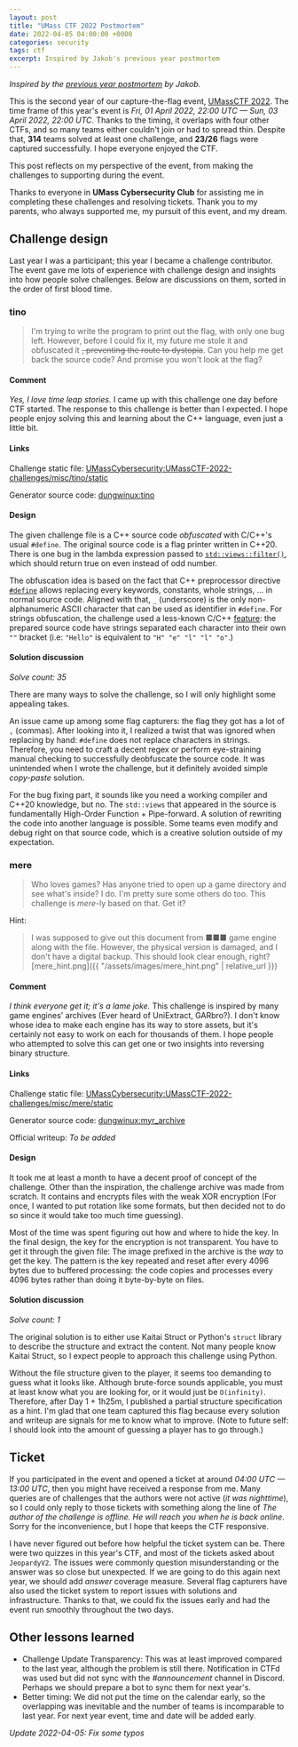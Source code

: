 ```yaml
---
layout: post
title: "UMass CTF 2022 Postmortem"
date: 2022-04-05 04:00:00 +0000
categories: security
tags: ctf
excerpt: Inspired by Jakob's previous year postmortem
---
```


_Inspired by the [previous year postmortem](https://jakob.space/blog/umass-ctf-2021-postmortem.html) by Jakob._

This is the second year of our capture-the-flag event, [UMassCTF 2022](https://ctftime.org/event/1561).
The time frame of this year's event is _Fri, 01 April 2022, 22:00 UTC — Sun, 03 April 2022, 22:00 UTC_.
Thanks to the timing, it overlaps with four other CTFs, and so many teams either couldn't join or had to spread thin.
Despite that, **314** teams solved at least one challenge, and **23/26** flags were captured successfully.
I hope everyone enjoyed the CTF.

This post reflects on my perspective of the event, from making the challenges to supporting during the event.

Thanks to everyone in **UMass Cybersecurity Club** for assisting me in completing these challenges and resolving tickets.
Thank you to my parents, who always supported me, my pursuit of this event, and my dream.

## Challenge design

Last year I was a participant; this year I became a challenge contributor. The event gave me lots of experience with challenge design and insights into how people solve challenges. Below are discussions on them, sorted in the order of first blood time.

### tino

> I'm trying to write the program to print out the flag,
> with only one bug left. However, before I could fix it,
> my future me stole it and obfuscated it
> ~~, preventing the route to dystopia~~.
> Can you help me get back the source code?
> And promise you won't look at the flag?

#### Comment

_Yes, I love time leap stories._
I came up with this challenge one day before CTF started. The response to this challenge is better than I expected. I hope people enjoy solving this and learning about the C++ language, even just a little bit.

#### Links

Challenge static file:
[UMassCybersecurity:UMassCTF-2022-challenges/misc/tino/static](https://github.com/UMassCybersecurity/UMassCTF-2022-challenges/tree/main/misc/tino/static)

Generator source code: [dungwinux:tino](https://github.com/dungwinux/tino)

<!-- Add write-ups here -->

#### Design

The given challenge file is a C++ source code _obfuscated_ with C/C++'s usual `#define`.
The original source code is a flag printer written in C++20.
There is one bug in the lambda expression passed to [`std::views::filter()`](https://en.cppreference.com/w/cpp/ranges/filter_view),
which should return true on even instead of odd number.

The obfuscation idea is based on the fact that C++ preprocessor directive [`#define`](https://en.cppreference.com/w/cpp/preprocessor/replace) allows replacing every keywords, constants, whole strings, ... in normal source code.
Aligned with that, `_` (underscore) is the only non-alphanumeric ASCII character that can be used as identifier in `#define`.
For strings obfuscation, the challenge used a less-known C/C++ [feature](https://en.cppreference.com/w/c/language/string_literal#Explanation): the prepared source code have strings separated each character into their own `""` bracket
(i.e: `"Hello"` is equivalent to `"H" "e" "l" "l" "o"`.)

#### Solution discussion

_Solve count: 35_

There are many ways to solve the challenge, so I will only highlight some appealing takes.

An issue came up among some flag capturers: the flag they got has a lot of `,` (commas).
After looking into it, I realized a twist that was ignored when replacing by hand: `#define` does not replace characters in strings.
Therefore, you need to craft a decent regex or perform eye-straining manual checking to successfully deobfuscate the source code.
It was unintended when I wrote the challenge, but it definitely avoided simple _copy-paste_ solution.

For the bug fixing part, it sounds like you need a working compiler and C++20 knowledge, but no.
The `std::views` that appeared in the source is fundamentally High-Order Function + Pipe-forward.
A solution of rewriting the code into another language is possible. Some teams even modify and debug right on that source code, which is a creative solution outside of my expectation.

### mere

> Who loves games?
> Has anyone tried to open up a game directory and see what's inside?
> I do. I'm pretty sure some others do too.
> This challenge is _mere_-ly based on that. Get it?

Hint:

> I was supposed to give out this document from ■■■ game engine along with the file.
> However, the physical version is damaged, and I don't have a digital backup.
> This should look clear enough, right? [mere_hint.png]({{ "/assets/images/mere_hint.png" | relative_url }})

#### Comment

_I think everyone get it; it's a lame joke._
This challenge is inspired by many game engines' archives (Ever heard of UniExtract, GARbro?).
I don't know whose idea to make each engine has its way to store assets, but it's certainly not easy to work on each for thousands of them.
I hope people who attempted to solve this can get one or two insights into reversing binary structure.

#### Links

Challenge static file:
[UMassCybersecurity:UMassCTF-2022-challenges/misc/mere/static](https://github.com/UMassCybersecurity/UMassCTF-2022-challenges/tree/main/misc/mere/static)

Generator source code: [dungwinux:myr_archive](https://github.com/dungwinux/myr_archive)

Official writeup: _To be added_

<!-- Add write-ups here -->

#### Design

It took me at least a month to have a decent proof of concept of the challenge. Other than the inspiration, the challenge archive was made from scratch. It contains and encrypts files with the weak XOR encryption (For once, I wanted to put rotation like some formats, but then decided not to do so since it would take too much time guessing).

Most of the time was spent figuring out how and where to hide the key.
In the final design, the key for the encryption is not transparent. You have to get it through the given file: The image prefixed in the archive is the _way_ to get the key.
The pattern is the key repeated and reset after every 4096 bytes due to buffered processing: the code copies and processes every 4096 bytes rather than doing it byte-by-byte on files.

#### Solution discussion

_Solve count: 1_

The original solution is to either use Kaitai Struct or Python's `struct` library to describe the structure and extract the content.
Not many people know Kaitai Struct, so I expect people to approach this challenge using Python.

Without the file structure given to the player, it seems too demanding to guess what it looks like. Although brute-force sounds applicable, you must at least know what you are looking for, or it would just be `O(infinity)`. Therefore, after Day 1 + 1h25m, I published a partial structure specification as a hint. I'm glad that one team captured this flag because every solution and writeup are signals for me to know what to improve.
(Note to future self: I should look into the amount of guessing a player has to go through.)

## Ticket

If you participated in the event and opened a ticket at around
_04:00 UTC — 13:00 UTC_,
then you might have received a response from me.
Many queries are of challenges that the authors were not active (_it was nighttime_),
so I could only reply to those tickets with something along the line of
_The author of the challenge is offline. He will reach you when he is back online_.
Sorry for the inconvenience, but I hope that keeps the CTF responsive.

I have never figured out before how helpful the ticket system can be.
There were two quizzes in this year's CTF, and most of the tickets asked about `JeopardyV2`. The issues were commonly question misunderstanding or the answer was so close but unexpected.
If we are going to do this again next year, we should add _answer_ coverage measure.
Several flag capturers have also used the ticket system to report issues with solutions and infrastructure.
Thanks to that, we could fix the issues early and had the event run smoothly throughout the two days.

## Other lessons learned

-   Challenge Update Transparency: This was at least improved compared to the last year, although the problem is still there. Notification in CTFd was used but did not sync with the _#announcement_ channel in Discord. Perhaps we should prepare a bot to sync them for next year's.
-   Better timing: We did not put the time on the calendar early, so the overlapping was inevitable and the number of teams is incomparable to last year. For next year event, time and date will be added early.

_Update 2022-04-05: Fix some typos_
